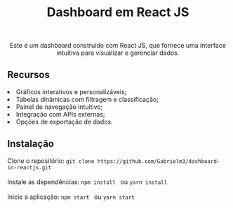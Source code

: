 <h1 align="center">Dashboard em React JS</h1></br>

<p align="center">Este é um dashboard construído com React JS, que fornece uma interface intuitiva para visualizar e gerenciar dados.</p>

<h2>Recursos</h2>

<li>Gráficos interativos e personalizáveis;</li>
<li>Tabelas dinâmicas com filtragem e classificação;</li>
<li>Painel de navegação intuitivo;</li>
<li>Integração com APIs externas;</li>
<li>Opções de exportação de dados.</li>



<h2>Instalação</h2>

<div>
  <span>Clone o repositório:</span>
  <code>git clone https://github.com/Gabrielm3/dashboard-in-reactjs.git</code></br>
  <br>
  <span>Instale as dependências:</span>
  <code>npm install </code> <span>ou</span> <code>yarn install</code></br>
  <br>
  <span>Inicie a aplicação:</span>
  <code>npm start </code> <span>ou</span> <code>yarn start</code></br>
</div>
